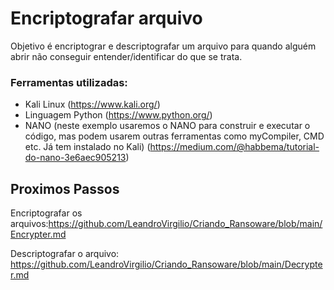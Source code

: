 # Encriptografar arquivo
Objetivo é encriptograr e descriptografar um arquivo para quando alguém abrir não conseguir entender/identificar do que se trata.

### Ferramentas utilizadas:

- Kali Linux (https://www.kali.org/)
- Linguagem Python (https://www.python.org/)
- NANO (neste exemplo usaremos o NANO para construir e executar o código, mas podem usarem outras ferramentas como myCompiler, CMD etc. Já tem instalado no Kali) (https://medium.com/@habbema/tutorial-do-nano-3e6aec905213)



## Proximos Passos

Encriptografar os arquivos:https://github.com/LeandroVirgilio/Criando_Ransoware/blob/main/Encrypter.md

Descriptografar o arquivo: https://github.com/LeandroVirgilio/Criando_Ransoware/blob/main/Decrypter.md




